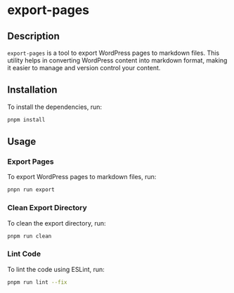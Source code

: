# export-pages

## Description

`export-pages` is a tool to export WordPress pages to markdown files. This utility helps in converting WordPress content into markdown format, making it easier to manage and version control your content.

## Installation

To install the dependencies, run:

```sh
pnpm install
```

## Usage
### Export Pages
To export WordPress pages to markdown files, run:

```sh
pnpn run export
```

### Clean Export Directory
To clean the export directory, run:

```sh
pnpm run clean
```


### Lint Code

To lint the code using ESLint, run:

```sh
pnpm run lint --fix
```
